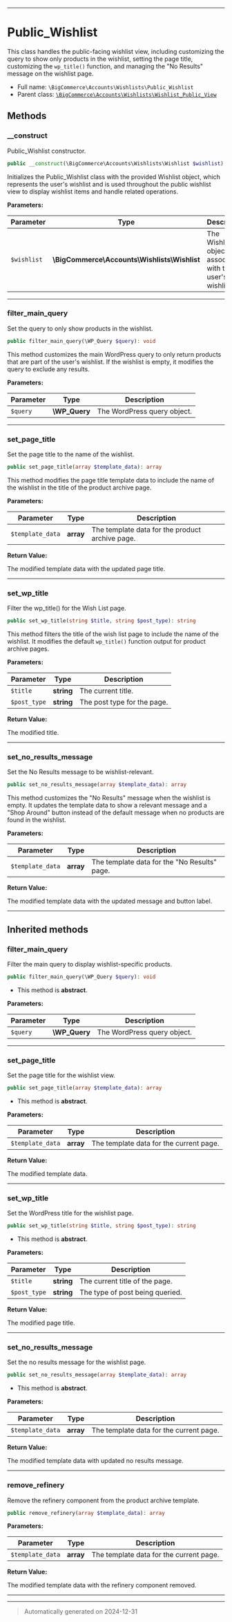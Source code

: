 ***

# Public_Wishlist

This class handles the public-facing wishlist view, including customizing the query
to show only products in the wishlist, setting the page title, customizing the
`wp_title()` function, and managing the "No Results" message on the wishlist page.



* Full name: `\BigCommerce\Accounts\Wishlists\Public_Wishlist`
* Parent class: [`\BigCommerce\Accounts\Wishlists\Wishlist_Public_View`](./classes/BigCommerce/Accounts/Wishlists/Wishlist_Public_View.md)




## Methods


### __construct

Public_Wishlist constructor.

```php
public __construct(\BigCommerce\Accounts\Wishlists\Wishlist $wishlist): mixed
```

Initializes the Public_Wishlist class with the provided Wishlist object, which represents
the user's wishlist and is used throughout the public wishlist view to display wishlist items
and handle related operations.






**Parameters:**

| Parameter | Type | Description |
|-----------|------|-------------|
| `$wishlist` | **\BigCommerce\Accounts\Wishlists\Wishlist** | The Wishlist object associated with the user&#039;s wishlist. |





***

### filter_main_query

Set the query to only show products in the wishlist.

```php
public filter_main_query(\WP_Query $query): void
```

This method customizes the main WordPress query to only return products that are part of the
user's wishlist. If the wishlist is empty, it modifies the query to exclude any results.






**Parameters:**

| Parameter | Type | Description |
|-----------|------|-------------|
| `$query` | **\WP_Query** | The WordPress query object. |





***

### set_page_title

Set the page title to the name of the wishlist.

```php
public set_page_title(array $template_data): array
```

This method modifies the page title template data to include the name of the wishlist
in the title of the product archive page.






**Parameters:**

| Parameter | Type | Description |
|-----------|------|-------------|
| `$template_data` | **array** | The template data for the product archive page. |


**Return Value:**

The modified template data with the updated page title.




***

### set_wp_title

Filter the wp_title() for the Wish List page.

```php
public set_wp_title(string $title, string $post_type): string
```

This method filters the title of the wish list page to include the name of the wishlist.
It modifies the default `wp_title()` function output for product archive pages.






**Parameters:**

| Parameter | Type | Description |
|-----------|------|-------------|
| `$title` | **string** | The current title. |
| `$post_type` | **string** | The post type for the page. |


**Return Value:**

The modified title.




***

### set_no_results_message

Set the No Results message to be wishlist-relevant.

```php
public set_no_results_message(array $template_data): array
```

This method customizes the "No Results" message when the wishlist is empty. It updates the
template data to show a relevant message and a "Shop Around" button instead of the default
message when no products are found in the wishlist.






**Parameters:**

| Parameter | Type | Description |
|-----------|------|-------------|
| `$template_data` | **array** | The template data for the &quot;No Results&quot; page. |


**Return Value:**

The modified template data with the updated message and button label.




***


## Inherited methods


### filter_main_query

Filter the main query to display wishlist-specific products.

```php
public filter_main_query(\WP_Query $query): void
```




* This method is **abstract**.



**Parameters:**

| Parameter | Type | Description |
|-----------|------|-------------|
| `$query` | **\WP_Query** | The WordPress query object. |





***

### set_page_title

Set the page title for the wishlist view.

```php
public set_page_title(array $template_data): array
```




* This method is **abstract**.



**Parameters:**

| Parameter | Type | Description |
|-----------|------|-------------|
| `$template_data` | **array** | The template data for the current page. |


**Return Value:**

The modified template data.




***

### set_wp_title

Set the WordPress title for the wishlist page.

```php
public set_wp_title(string $title, string $post_type): string
```




* This method is **abstract**.



**Parameters:**

| Parameter | Type | Description |
|-----------|------|-------------|
| `$title` | **string** | The current title of the page. |
| `$post_type` | **string** | The type of post being queried. |


**Return Value:**

The modified page title.




***

### set_no_results_message

Set the no results message for the wishlist page.

```php
public set_no_results_message(array $template_data): array
```




* This method is **abstract**.



**Parameters:**

| Parameter | Type | Description |
|-----------|------|-------------|
| `$template_data` | **array** | The template data for the current page. |


**Return Value:**

The modified template data with updated no results message.




***

### remove_refinery

Remove the refinery component from the product archive template.

```php
public remove_refinery(array $template_data): array
```








**Parameters:**

| Parameter | Type | Description |
|-----------|------|-------------|
| `$template_data` | **array** | The template data for the current page. |


**Return Value:**

The modified template data with the refinery component removed.




***


***
> Automatically generated on 2024-12-31
